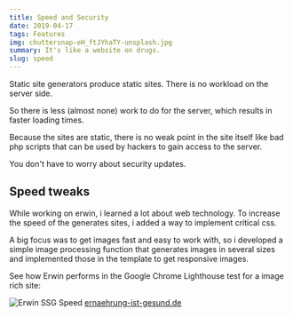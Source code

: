 ```yaml
---
title: Speed and Security
date: 2019-04-17
tags: Features
img: chuttersnap-eH_ftJYhaTY-unsplash.jpg
summary: It's like a website on drugs. 
slug: speed
---
```


Static site generators produce static sites. There is no workload on the server side.

So there is less (almost none) work to do for the server, which results in faster loading times.

Because the sites are static, there is no weak point in the site itself like bad php scripts that can be used by hackers to gain access to the server.

You don't have to worry about security updates.

## Speed tweaks

While working on erwin, i learned a lot about web technology. To increase the speed of the generates sites, i added a way to implement critical css. 

A big focus was to get images fast and easy to work with, so i developed a simple image processing function that generates images in several sizes and implemented those in the template to get responsive images.

See how Erwin performs in the Google Chrome Lighthouse test for a image rich site:

![Erwin SSG Speed](/img/erwin-ssg-speed.jpg)
[ernaehrung-ist-gesund.de](https://www.ernaehrung-ist-gesund.de)


